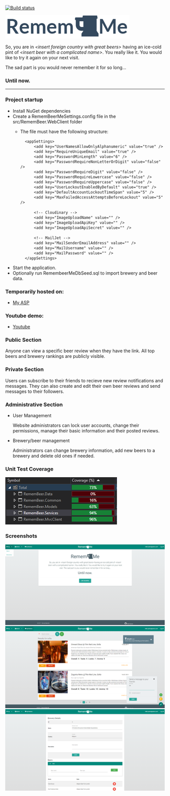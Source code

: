 ﻿[![Build status](https://ci.appveyor.com/api/projects/status/d5xa1vm77r5h8iq3?svg=true)](https://ci.appveyor.com/project/J0hnyBG/remembeermemvc)

![RememBeerMe Logo](docs/img/remembeerme-logo.PNG)

So, you are in <em>&lt;insert foreign country with great beers&gt;</em> having an ice-cold pint of <em>&lt;insert beer with a complicated name&gt;</em>. You really like it. 
           You would like to try it again on your next visit.
<p>The sad part is you would never remember it for so long...</p>
       

### Until now.

<hr/>

### Project startup
 * Install NuGet dependencies
 * Create a RememBeerMeSettings.config file in the src/RememBeer.WebClient folder
    - The file must have the following structure: 
    
            <appSettings>   
                <add key="UserNamesAllowOnlyAlphanumeric" value="true" />
                <add key="RequireUniqueEmail" value="true" />
                <add key="PasswordMinLength" value="6" />
                <add key="PasswordRequireNonLetterOrDigit" value="false" />
                <add key="PasswordRequireDigit" value="false" />
                <add key="PasswordRequireLowercase" value="false" />
                <add key="PasswordRequireUppercase" value="false" />
                <add key="UserLockoutEnabledByDefault" value="true" />
                <add key="DefaultAccountLockoutTimeSpan" value="5" />
                <add key="MaxFailedAccessAttemptsBeforeLockout" value="5" />

                <!-- Cloudinary -->
                <add key="ImageUploadName" value="" />
                <add key="ImageUploadApiKey" value="" />
                <add key="ImageUploadApiSecret" value="" />

                <!-- MailJet -->
                <add key="MailSenderEmailAddress" value="" />
                <add key="MailUsername" value="" />
                <add key="MailPassword" value="" />
            </appSettings>
            
* Start the application.
* Optionally run RemembeerMeDbSeed.sql to import brewery and beer data.

### Temporarily hosted on:
- [My ASP](http://j0hnybg-001-site1.dtempurl.com/)
 
### Youtube demo:
 - [Youtube](https://youtu.be/RHeR_bxmJQQ)
 
### Public Section
 
 Anyone can view a specific beer review when they have the link. All top beers and brewery rankings are publicly visible.
 
### Private Section
 

  Users can subscribe to their friends to recieve new review notifications and messages.
 They can also create and edit their own beer reviews and send messages to their followers.
 
### Administrative Section
 
   * User Management
   
     Website administrators can lock user accounts, change their permissions, manage their basic information and their posted reviews.
     
   * Brewery/beer management
   
     Administrators can change brewery information, add new beers to a brewery and delete old ones if needed.
     
### Unit Test Coverage
![Coverage](docs/img/coverage.PNG)
    
### Screenshots
![home](docs/img/home-screen1.PNG)
![beer review](docs/img/review2.PNG)
![brewery editing](docs/img/brewery-details1.PNG)